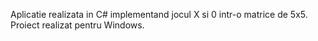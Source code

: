 Aplicatie realizata in C# implementand jocul X si 0 intr-o matrice de 5x5. Proiect realizat pentru Windows.
